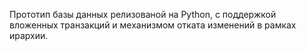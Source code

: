 Прототип базы данных релизованой на Python, с поддержкой вложенных транзакций и механизмом отката изменений в рамках ирархии.
